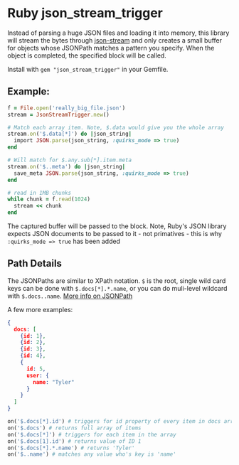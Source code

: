 # Ruby json_stream_trigger

Instead of parsing a huge JSON files and loading it into memory,
this library will stream the bytes through
[json-stream](https://github.com/dgraham/json-stream) and only
creates a small buffer for objects whose JSONPath matches a pattern you specify.
When the object is completed, the specified block will be called.

Install with `gem "json_stream_trigger"` in your Gemfile.

## Example:

```ruby
f = File.open('really_big_file.json')
stream = JsonStreamTrigger.new()

# Match each array item. Note, $.data would give you the whole array
stream.on('$.data[*]') do |json_string|
  import JSON.parse(json_string, :quirks_mode => true)
end

# Will match for $.any.sub[*].item.meta
stream.on('$..meta') do |json_string|
  save_meta JSON.parse(json_string, :quirks_mode => true)
end

# read in 1MB chunks
while chunk = f.read(1024)
  stream << chunk
end

```

The captured buffer will be passed to the block. Note, Ruby's JSON library expects
JSON documents to be passed to it - not primatives - this is why `:quirks_mode => true` has been added

## Path Details
The JSONPaths are similar to XPath notation. `$` is the root,
single wild card keys can be done with `$.docs[*].*.name`,
or you can do muli-level wildcard with `$.docs..name`.
[More info on JSONPath](http://goessner.net/articles/JsonPath/)

A few more examples:

```json
{
  docs: [
    {id: 1},
    {id: 2},
    {id: 3},
    {id: 4},
    {
      id: 5,
      user: {
        name: "Tyler"
      }
    }
  ]
}
```

```ruby
on('$.docs[*].id') # triggers for id property of every item in docs array
on('$.docs') # returns full array of items
on('$.docs[*]') # triggers for each item in the array
on('$.docs[1].id') # returns value of ID 1
on('$.docs[*].*.name') # returns 'Tyler'
on('$..name') # matches any value who's key is 'name'
```

